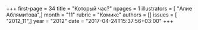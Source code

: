 +++
first-page = 34
title = "Который час?"
npages = 1
illustrators = [ "Алие Аблямитова",]
month = "11"
rubric = "Комикс"
authors = []
issues = [ "2012_11",]
year = "2012"
date = "2017-04-24T15:37:56+03:00"
+++
